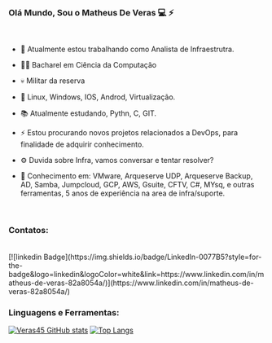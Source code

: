 ###   </p> Olá Mundo, Sou o Matheus De Veras :computer: :zap:
 <br />		
 
 - :briefcase: Atualmente estou trabalhando como Analista de Infraestrutra. 
- 👨‍🎓 Bacharel em Ciência da Computação 
- 💀 Militar da reserva
- 🐧 Linux, Windows, IOS, Androd, Virtualização.
- :books: Atualmente estudando, Pythn, C, GIT.  
- ⚡ Estou procurando novos projetos relacionados a DevOps, para finalidade de adquirir conhecimento. 
- ⚙️ Duvida sobre Infra, vamos conversar e tentar resolver?   

- :triangular_flag_on_post: Conhecimento em: VMware, Arqueserve UDP, Arqueserve Backup, AD, Samba, Jumpcloud, GCP, AWS, Gsuite, CFTV, C#, MYsq, e outras ferramentas, 5 anos de experiência na area de infra/suporte.  
<br />

### Contatos: 
<br />
[![linkedin Badge](https://img.shields.io/badge/LinkedIn-0077B5?style=for-the-badge&logo=linkedin&logoColor=white&link=https://www.linkedin.com/in/matheus-de-veras-82a8054a/)](https://www.linkedin.com/in/matheus-de-veras-82a8054a/)
<br />

### Linguagens e Ferramentas: 
[![Veras45 GitHub stats](https://github-readme-stats.vercel.app/api?username=Veras45)](https://github.com/Veras45/github-readme-stats)
[![Top Langs](https://github-readme-stats.vercel.app/api/top-langs/?username=Veras45&layout=compact)](https://github.com/Veras45/Veras45/edit/main/README.md)

